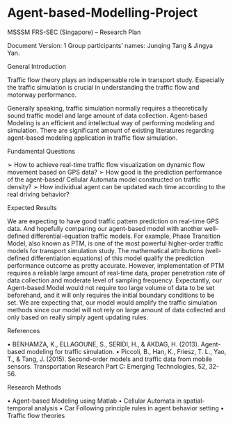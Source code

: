 # Agent-based-Modelling-Project
MSSSM FRS-SEC (Singapore) – Research Plan


Document Version: 1 
Group participants’ names: Junqing Tang & Jingya Yan.


General Introduction

Traffic flow theory plays an indispensable role in transport study. Especially the traffic simulation is crucial in understanding the traffic flow and motorway performance.

Generally speaking, traffic simulation normally requires a theoretically sound traffic model and large amount of data collection. Agent-based Modeling is an efficient and intellectual way of performing modeling and simulation. There are significant amount of existing literatures regarding agent-based modeling application in traffic flow simulation. 


Fundamental Questions

➢	How to achieve real-time traffic flow visualization on dynamic flow movement based on GPS data?
➢	How good is the prediction performance of the agent-based/ Cellular Automata model constructed on traffic density?
➢	How individual agent can be updated each time according to the real driving behavior?


Expected Results

We are expecting to have good traffic pattern prediction on real-time GPS data.  And hopefully comparing our agent-based model with another well-defined differential-equation traffic models. For example, Phase Transition Model, also known as PTM, is one of the most powerful higher-order traffic models for transport simulation study. The mathematical attributions (well-defined differentiation equations) of this model qualify the prediction performance outcome as pretty accurate. However, implementation of PTM requires a reliable large amount of real-time data, proper penetration rate of data collection and moderate level of sampling frequency. Expectantly, our Agent-based Model would not require too large volume of data to be set beforehand, and it will only requires the initial boundary conditions to be set. We are expecting that, our model would amplify the traffic simulation methods since our model will not rely on large amount of data collected and only based on really simply agent updating rules.


References 

•	BENHAMZA, K., ELLAGOUNE, S., SERIDI, H., & AKDAG, H. (2013). Agent-based modeling for traffic simulation.
•	Piccoli, B., Han, K., Friesz, T. L., Yao, T., & Tang, J. (2015). Second-order models and traffic data from mobile sensors. Transportation Research Part C: Emerging Technologies, 52, 32-56.


Research Methods

•	Agent-based Modeling using Matlab
•	Cellular Automata in spatial-temporal analysis
•	Car Following principle rules in agent behavior setting
•	Traffic flow theories




